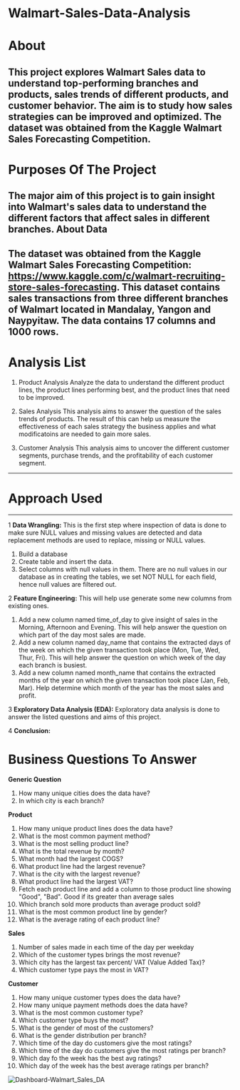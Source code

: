 # Walmart-Sales-Data-Analysis
# About
This project explores Walmart Sales data to understand top-performing branches and products, sales trends of different products, and customer behavior. The aim is to study how sales strategies can be improved and optimized. The dataset was obtained from the Kaggle Walmart Sales Forecasting Competition.
----------------
# Purposes Of The Project
The major aim of this project is to gain insight into Walmart's sales data to understand the different factors that affect sales in different branches.
About Data
---------
The dataset was obtained from the Kaggle Walmart Sales Forecasting Competition: https://www.kaggle.com/c/walmart-recruiting-store-sales-forecasting. 
This dataset contains sales transactions from three different branches of Walmart located in Mandalay, Yangon and Naypyitaw. The data contains 17 columns and 1000 rows. 
------------

# Analysis List

1. Product Analysis
Analyze the data to understand the different product lines, the product lines performing best, and the product lines that need to be improved.

2. Sales Analysis
This analysis aims to answer the question of the sales trends of products. The result of this can help us measure the effectiveness of each sales strategy the business applies and what modificatoins are needed to gain more sales.

3. Customer Analysis
This analysis aims to uncover the different customer segments, purchase trends, and the profitability of each customer segment.
----------------

# Approach Used
--------
1 **Data Wrangling:** This is the first step where inspection of data is done to make sure NULL values and missing values are detected and data replacement methods are used to replace, missing or NULL values.
   1. Build a database
   2. Create table and insert the data.
   3. Select columns with null values in them. There are no null values in our database as in creating the tables, we set NOT NULL for each field, hence null values are filtered out.
      
2 **Feature Engineering:** This will help use generate some new columns from existing ones.
   1. Add a new column named time_of_day to give insight of sales in the Morning, Afternoon and Evening. This will help answer the question on which part of the day most sales are made.
   2. Add a new column named day_name that contains the extracted days of the week on which the given transaction took place (Mon, Tue, Wed, Thur, Fri). This will help answer the question on which week of the 
     day each branch is busiest.
   3. Add a new column named month_name that contains the extracted months of the year on which the given transaction took place (Jan, Feb, Mar). Help determine which month of the year has the most sales and 
     profit.

3 **Exploratory Data Analysis (EDA):** Exploratory data analysis is done to answer the listed questions and aims of this project.

4 **Conclusion:**

# Business Questions To Answer

**Generic Question**

1. How many unique cities does the data have?
2. In which city is each branch?
   
**Product**

1. How many unique product lines does the data have?
2. What is the most common payment method?
3. What is the most selling product line?
4. What is the total revenue by month?
5. What month had the largest COGS?
6. What product line had the largest revenue?
7. What is the city with the largest revenue?
8. What product line had the largest VAT?
9. Fetch each product line and add a column to those product line showing "Good", "Bad". Good if its greater than average sales
10. Which branch sold more products than average product sold?
11. What is the most common product line by gender?
12. What is the average rating of each product line?
    
**Sales**

1. Number of sales made in each time of the day per weekday
2. Which of the customer types brings the most revenue?
3. Which city has the largest tax percent/ VAT (Value Added Tax)?
4. Which customer type pays the most in VAT?
   
**Customer**

1. How many unique customer types does the data have?
2. How many unique payment methods does the data have?
3. What is the most common customer type?
4. Which customer type buys the most?
5. What is the gender of most of the customers?
6. What is the gender distribution per branch?
7. Which time of the day do customers give the most ratings?
8. Which time of the day do customers give the most ratings per branch?
9. Which day fo the week has the best avg ratings?
10. Which day of the week has the best average ratings per branch?
    
![Dashboard-Walmart_Sales_DA](https://github.com/user-attachments/assets/9cb9cbd8-c393-4bd4-b932-62269a1ce35e)


